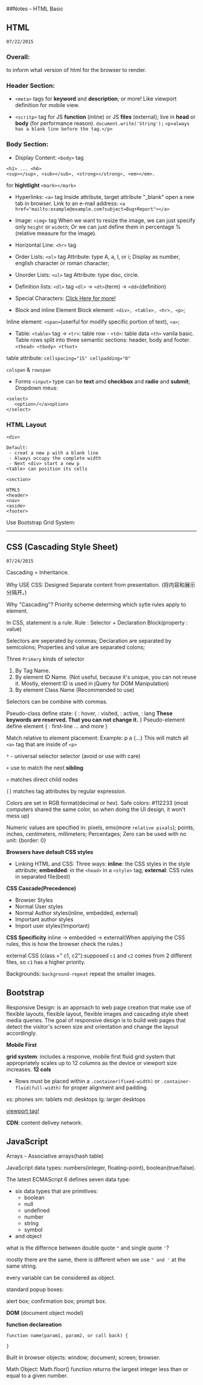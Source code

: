 ##Notes - HTML Basic

## HTML
`07/22/2015`
### Overall:
<!doctype html> to inform what version of html for the browser to render.
### Header Section:

- `<meta>`  tags
for **keyword** and **description**; or more! Like viewport definition for mobile view.

- `<scritp>` tag 
for JS **function** (inline) or JS **files** (external);
live in **head** or **body** (for performance reason).
`document.write('String');`
`<p>always has a blank line before the tag.</p>`

### Body Section:
- Display Content: `<body>` tag

```
<h1> ... <h6>
<sup></sup>, <sub></sub>, <strong></strong>, <em></em>.
```

for **hightlight** `<mark></mark>`

- Hyperlinks: `<a>` tag
Inside attribute, target attribute "_blank" open a new tab in browser.
Link to an e-mail address:
`<a href="mailto:example@example.com?subject=Bug+Report"></a>`


- Image: `<img>` tag
When we want to resize the image, we can just specify only `height` or `wideth`;
Or we can just define them in percentage %(relative measure for the image).

- Horizontal Line: `<hr>` tag 

- Order Lists: `<ol>` tag
Attribute: type A, a, I, or i;
Display as number, english character or roman character;

- Unorder Lists: `<ul>` tag
Attribute: type disc, circle.

- Definition lists: `<dl>` tag
  `<dl>` -> `<dt>`(term) -> `<dd>`(definition)

- Special Characters:
[Click Here for more!](https://www.utexas.edu/learn/html/spchar.html)

- Block and inline Element
Block element: `<div>, <table>, <hr>, <p>`;

Inline element: `<span>`(userful for modify specific portion of text), `<a>`;

- Table: `<table>` tag
 -> `<tr>`: table row - `<td>`: table data
`<th>` vanila basic.
Table rows split into three semantic sections: header, body and footer.
`<thead> <tbody> <tfoot>`

table attribute: ` cellspacing="15" cellpadding="0" `

`colspan` & `rowspan`

- Forms
`<input>` type can be **text** amd **checkbox** and **radio** and **submit**;
Dropdown meus:
```
<select>
   <option>/</a>option>
</select>
```

### HTML Layout

```
<div>

Default:
 - creat a new p with a blank line
 - Always occupy the complete width
 - Next <div> start a new p
<table> can position its cells

<section>

HTML5
<header>
<nav>
<aside>
<footer>
```

Use Bootstrap Grid System:



------------------------------------------------------






## CSS (Cascading Style Sheet) 
`07/24/2015`

Cascading = Inheritance.

Why USE CSS: Designed Separate content from presentation. (将内容和展示分隔开。)

Why "Cascading"?
Priority scheme determing which sytle rules apply to element.

In CSS, statement is a rule.
Rule : Selector  +  Declaration Block(property : value)

Selectors are seperated by commas;
Declaration are separated by semicolons;
Properties and value are separated colons;

Three `Primary` kinds of selector
1. By Tag Name.
2. By element ID Name. (Not useful, because it's unique, you can not reuse it. Mostly, element ID is used in jQuery for DOM Manipulation)
3. By element Class Name (Recommended to use)

Selectors can be combine with commas.


Pseudo-class define state: {
    : hover,
    : visited,
    : active,
    : lang 
    **These keywords are reserved. That you can not change it.**
}
Pseudo-element define element {
    : first-line
    ... and more
}

Match relative to element placement: 
Example: p a {...} This will match all `<a>` tag that are inside of `<p>`

`*`  - universal selector selector (avoid or use with care)

`+` use to match the next **sibling**

`>` matches direct child nodes

`[]` matches tag attributes by regular expression.


Colors are set in RGB format(decimal or hex). Safe colors: #112233 (most computers shared the same color, so when doing the UI design, it won't mess up)

Numeric values are specified in: pixels, ems(more `relative pixals`); points, inches, centimeters, millimeters; Percentages; Zero can be used with no unit: {border: 0}

**Browsers have default CSS styles**

- Linking HTML and CSS:
Three ways: **inline**: the CSS styles in the style attribute; **embedded**: in the `<head>` in a `<style>` tag; **external**: CSS rules in separated file(best)


**CSS Cascade(Precedence)**
- Browser Styles
- Normal User styles
- Normal Author styles(inline, embedded, external)
- Important author styles
- Import user styles(!important)

**CSS Specificity** 
inline -> embedded -> external(When applying the CSS rules, this is how the browser check the rules.)

external CSS (class =" c1, c2"):supposed `c1` and `c2` comes from 2 different files, so `c1` has a higher priority.

Backgrounds:
`background-repeat` repeat the smaller images.



## Bootstrap



Responsive Design:
is an approach to web page creation that make use of flexible layouts, flexible layout, flexible images and cascading style sheet media queries. The goal of responsive design is to build web pages that detect the visitor's screen size and orientation and change the layout accordingly.

**Mobile First**

**grid system**:
includes a responve, mobile first fluid grid system that appropriately scales up to 12 columns as the device or viewport size increases.
**12 cols**   
- Rows must be placed within a `.container(fixed-width)` or `.container-fluid(full-width)` for proper alignment and padding.

xs: phones
sm: tablets
md: desktops
lg: larger desktops

[viewport tag!](https://developer.mozilla.org/en-US/docs/Mozilla/Mobile/Viewport_meta_tag)

**CDN**: content delivey network.



## JavaScript

Arrays - Associative arrays(hash table)

JavaScript data types: numbers(integer, floating-point), boolean(true/false).

The latest ECMAScript 6 defines seven data type:
 - six data types that are primitives:
      * boolean
      * null
      * undefined
      * number
      * string
      * symbol
 - and object

what is the differnce between double quote `"` and single quote `'`?

mostly there are the same, there is different when we use `" and '` at the same string.

every variable can be considered as object.

standard popup boxes:

alert box; confirmation box; prompt box.

**DOM** (document object model)

**function declareation**

```
function name(param1, param2, or call back) {

}
```

Built in browser objects:
window; document; screen; browser.

Math Object:
Math.floor() function returns the largest integer less than or equal to a given number.
